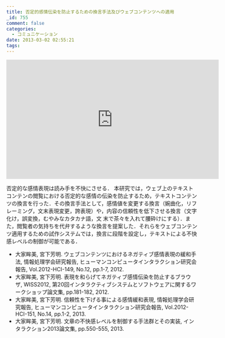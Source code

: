 ```yaml
---
title: 否定的感情伝染を防止するための換言手法及びウェブコンテンツへの適用
_id: 755
comment: false
categories:
  - コミュニケーション
date: 2013-03-02 02:55:21
tags:
---
```



<iframe width="560" height="315" src="https://www.youtube.com/embed/gf-Fx3-JPAA" frameborder="0" allowfullscreen></iframe>

<!--more-->
否定的な感情表現は読み手を不快にさせる．
本研究では，ウェブ上のテキストコンテンの閲覧における否定的な感情の伝染を防止するため，テキストコンテンツの換言を行った．その換言手法として，感情値を変更する換言（婉曲化，リフレーミング，文末表現変更，誇表現）や，内容の信頼性を低下させる換言（文字化け，誤変換，むやみなカタカナ語，文
末で茶々を入れて腰砕けにする）．また，閲覧者の気持ちを代弁するような換言を提案した．それらをウェブコンテンツ適用するための試作システムでは，換言に段階を設定し，テキストによる不快感レベルの制御が可能である．

*   大家眸美, 宮下芳明. ウェブコンテンツにおけるネガティブ感情表現の緩和手法, 情報処理学会研究報告, ヒューマンコンピュータインタラクション研究会報告, Vol.2012-HCI-149, No.12, pp.1-7, 2012.
*   大家眸美, 宮下芳明. 表現を和らげてネガティブ感情伝染を防止するブラウザ, WISS2012, 第20回インタラクティブシステムとソフトウェアに関するワークショップ論文集, pp.181-182, 2012.
*   大家眸美, 宮下芳明. 信頼性を下げる事による感情緩和表現, 情報処理学会研究報告, ヒューマンコンピュータインタラクション研究会報告, Vol.2012-HCI-151, No.14, pp.1-2, 2013.
*   大家眸美, 宮下芳明. 文章の不快感レベルを制御する手法群とその実装, インタラクション2013論文集, pp.550-555, 2013.
